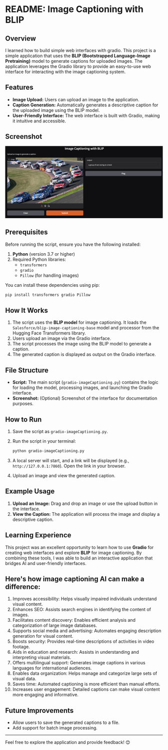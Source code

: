 # README: Image Captioning with BLIP

## Overview

I learned how to build simple web interfaces with gradio. This project is a simple application that uses the **BLIP (Bootstrapped Language-Image Pretraining)** model to generate captions for uploaded images. The application leverages the Gradio library to provide an easy-to-use web interface for interacting with the image captioning system.

## Features

- **Image Upload:** Users can upload an image to the application.
- **Caption Generation:** Automatically generates a descriptive caption for the uploaded image using the BLIP model.
- **User-Friendly Interface:** The web interface is built with Gradio, making it intuitive and accessible.

## Screenshot

![Web Interface](images/readme.png)

## Prerequisites

Before running the script, ensure you have the following installed:

1. **Python** (version 3.7 or higher)
2. Required Python libraries:
   - `transformers`
   - `gradio`
   - `Pillow` (for handling images)

You can install these dependencies using pip:

```bash
pip install transformers gradio Pillow
```

## How It Works

1. The script uses the **BLIP model** for image captioning. It loads the `Salesforce/blip-image-captioning-base` model and processor from the Hugging Face Transformers library.
2. Users upload an image via the Gradio interface.
3. The script processes the image using the BLIP model to generate a caption.
4. The generated caption is displayed as output on the Gradio interface.

## File Structure

- **Script:** The main script (`gradio-imageCaptioning.py`) contains the logic for loading the model, processing images, and launching the Gradio interface.
- **Screenshot:** (Optional) Screenshot of the interface for documentation purposes.

## How to Run

1. Save the script as `gradio-imageCaptioning.py`.
2. Run the script in your terminal:

   ```bash
   python gradio-imageCaptioning.py
   ```

3. A local server will start, and a link will be displayed (e.g., `http://127.0.0.1:7860`). Open the link in your browser.
4. Upload an image and view the generated caption.

## Example Usage

1. **Upload an Image:** Drag and drop an image or use the upload button in the interface.
2. **View the Caption:** The application will process the image and display a descriptive caption.

## Learning Experience

This project was an excellent opportunity to learn how to use **Gradio** for creating web interfaces and explore **BLIP** for image captioning. By combining these tools, I was able to build an interactive application that bridges AI and user-friendly interfaces.

## Here's how image captioning AI can make a difference:

1. Improves accessibility: Helps visually impaired individuals understand visual content.
2. Enhances SEO: Assists search engines in identifying the content of images.
3. Facilitates content discovery: Enables efficient analysis and categorization of large image databases.
4. Supports social media and advertising: Automates engaging description generation for visual content.
5. Boosts security: Provides real-time descriptions of activities in video footage.
6. Aids in education and research: Assists in understanding and interpreting visual materials.
7. Offers multilingual support: Generates image captions in various languages for international audiences.
8. Enables data organization: Helps manage and categorize large sets of visual data.
9. Saves time: Automated captioning is more efficient than manual efforts.
10. Increases user engagement: Detailed captions can make visual content more engaging and informative.

## Future Improvements

- Allow users to save the generated captions to a file.
- Add support for batch image processing.

---

Feel free to explore the application and provide feedback! 😊
